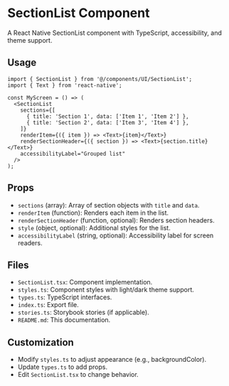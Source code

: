 # SectionList Component

A React Native SectionList component with TypeScript, accessibility, and theme support.

## Usage

```tsx
import { SectionList } from '@/components/UI/SectionList';
import { Text } from 'react-native';

const MyScreen = () => (
  <SectionList
    sections={[
      { title: 'Section 1', data: ['Item 1', 'Item 2'] },
      { title: 'Section 2', data: ['Item 3', 'Item 4'] },
    ]}
    renderItem={({ item }) => <Text>{item}</Text>}
    renderSectionHeader={({ section }) => <Text>{section.title}</Text>}
    accessibilityLabel="Grouped list"
  />
);
```

## Props

- `sections` (array): Array of section objects with `title` and `data`.
- `renderItem` (function): Renders each item in the list.
- `renderSectionHeader` (function, optional): Renders section headers.
- `style` (object, optional): Additional styles for the list.
- `accessibilityLabel` (string, optional): Accessibility label for screen readers.

## Files

- `SectionList.tsx`: Component implementation.
- `styles.ts`: Component styles with light/dark theme support.
- `types.ts`: TypeScript interfaces.
- `index.ts`: Export file.
- `stories.ts`: Storybook stories (if applicable).
- `README.md`: This documentation.

## Customization

- Modify `styles.ts` to adjust appearance (e.g., backgroundColor).
- Update `types.ts` to add props.
- Edit `SectionList.tsx` to change behavior.